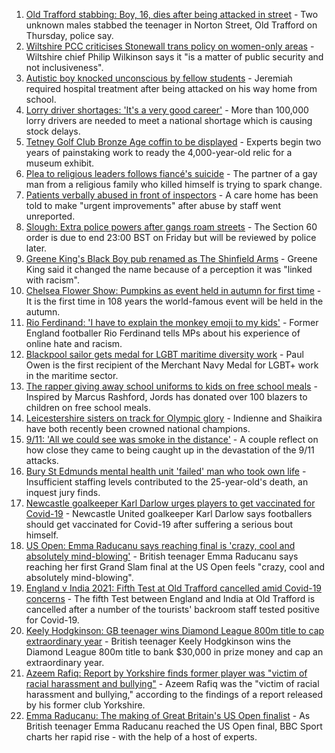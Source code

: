 1. [Old Trafford stabbing: Boy, 16, dies after being attacked in street](https://www.bbc.co.uk/news/uk-england-manchester-58511775?at_medium=RSS&at_campaign=KARANGA) - Two unknown males stabbed the teenager in Norton Street, Old Trafford on Thursday, police say.
2. [Wiltshire PCC criticises Stonewall trans policy on women-only areas](https://www.bbc.co.uk/news/uk-england-wiltshire-58498833?at_medium=RSS&at_campaign=KARANGA) - Wiltshire chief Philip Wilkinson says it "is a matter of public security and not inclusiveness".
3. [Autistic boy knocked unconscious by fellow students](https://www.bbc.co.uk/news/uk-england-london-58504856?at_medium=RSS&at_campaign=KARANGA) - Jeremiah required hospital treatment after being attacked on his way home from school.
4. [Lorry driver shortages: 'It's a very good career'](https://www.bbc.co.uk/news/uk-england-suffolk-58503618?at_medium=RSS&at_campaign=KARANGA) - More than 100,000 lorry drivers are needed to meet a national shortage which is causing stock delays.
5. [Tetney Golf Club Bronze Age coffin to be displayed](https://www.bbc.co.uk/news/uk-england-lincolnshire-58491917?at_medium=RSS&at_campaign=KARANGA) - Experts begin two years of painstaking work to ready the 4,000-year-old relic for a museum exhibit.
6. [Plea to religious leaders follows fiancé's suicide](https://www.bbc.co.uk/news/uk-england-london-58499900?at_medium=RSS&at_campaign=KARANGA) - The partner of a gay man from a religious family who killed himself is trying to spark change.
7. [Patients verbally abused in front of inspectors](https://www.bbc.co.uk/news/uk-england-sussex-58512010?at_medium=RSS&at_campaign=KARANGA) - A care home has been told to make "urgent improvements" after abuse by staff went unreported.
8. [Slough: Extra police powers after gangs roam streets](https://www.bbc.co.uk/news/uk-england-berkshire-58512299?at_medium=RSS&at_campaign=KARANGA) - The Section 60 order is due to end 23:00 BST on Friday but will be reviewed by police later.
9. [Greene King's Black Boy pub renamed as The Shinfield Arms](https://www.bbc.co.uk/news/uk-england-berkshire-58502853?at_medium=RSS&at_campaign=KARANGA) - Greene King said it changed the name because of a perception it was "linked with racism".
10. [Chelsea Flower Show: Pumpkins as event held in autumn for first time](https://www.bbc.co.uk/news/uk-england-london-58504851?at_medium=RSS&at_campaign=KARANGA) - It is the first time in 108 years the world-famous event will be held in the autumn.
11. [Rio Ferdinand: 'I have to explain the monkey emoji to my kids'](https://www.bbc.co.uk/news/uk-58503093?at_medium=RSS&at_campaign=KARANGA) - Former England footballer Rio Ferdinand tells MPs about his experience of online hate and racism.
12. [Blackpool sailor gets medal for LGBT maritime diversity work](https://www.bbc.co.uk/news/uk-england-lancashire-58502042?at_medium=RSS&at_campaign=KARANGA) - Paul Owen is the first recipient of the Merchant Navy Medal for LGBT+ work in the maritime sector.
13. [The rapper giving away school uniforms to kids on free school meals](https://www.bbc.co.uk/news/uk-england-london-58494041?at_medium=RSS&at_campaign=KARANGA) - Inspired by Marcus Rashford, Jords has donated over 100 blazers to children on free school meals.
14. [Leicestershire sisters on track for Olympic glory](https://www.bbc.co.uk/news/uk-england-leicestershire-58270963?at_medium=RSS&at_campaign=KARANGA) - Indienne and Shaikira have both recently been crowned national champions.
15. [9/11: 'All we could see was smoke in the distance'](https://www.bbc.co.uk/news/uk-england-birmingham-58486093?at_medium=RSS&at_campaign=KARANGA) - A couple reflect on how close they came to being caught up in the devastation of the 9/11 attacks.
16. [Bury St Edmunds mental health unit 'failed' man who took own life](https://www.bbc.co.uk/news/uk-england-suffolk-58505628?at_medium=RSS&at_campaign=KARANGA) - Insufficient staffing levels contributed to the 25-year-old's death, an inquest jury finds.
17. [Newcastle goalkeeper Karl Darlow urges players to get vaccinated for Covid-19](https://www.bbc.co.uk/sport/football/58486106?at_medium=RSS&at_campaign=KARANGA) - Newcastle United goalkeeper Karl Darlow says footballers should get vaccinated for Covid-19 after suffering a serious bout himself.
18. [US Open: Emma Raducanu says reaching final is 'crazy, cool and absolutely mind-blowing'](https://www.bbc.co.uk/sport/tennis/58510530?at_medium=RSS&at_campaign=KARANGA) - British teenager Emma Raducanu says reaching her first Grand Slam final at the US Open feels "crazy, cool and absolutely mind-blowing".
19. [England v India 2021: Fifth Test at Old Trafford cancelled amid Covid-19 concerns](https://www.bbc.co.uk/sport/cricket/58512624?at_medium=RSS&at_campaign=KARANGA) - The fifth Test between England and India at Old Trafford is cancelled after a number of the tourists' backroom staff tested positive for Covid-19.
20. [Keely Hodgkinson: GB teenager wins Diamond League 800m title to cap extraordinary year](https://www.bbc.co.uk/sport/athletics/58509157?at_medium=RSS&at_campaign=KARANGA) - British teenager Keely Hodgkinson wins the Diamond League 800m title to bank $30,000 in prize money and cap an extraordinary year.
21. [Azeem Rafiq: Report by Yorkshire finds former player was "victim of racial harassment and bullying"](https://www.bbc.co.uk/sport/cricket/58514665?at_medium=RSS&at_campaign=KARANGA) - Azeem Rafiq was the "victim of racial harassment and bullying," according to the findings of a report released by his former club Yorkshire.
22. [Emma Raducanu: The making of Great Britain's US Open finalist](https://www.bbc.co.uk/sport/tennis/58510368?at_medium=RSS&at_campaign=KARANGA) - As British teenager Emma Raducanu reached the US Open final, BBC Sport charts her rapid rise - with the help of a host of experts.

